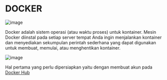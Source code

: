 # DOCKER

![image](https://user-images.githubusercontent.com/106061407/173285812-c8a322b7-dcc0-4a9a-9598-b1de0a45f5c2.png)

Docker adalah sistem operasi (atau waktu proses) untuk kontainer. Mesin Docker diinstal pada setiap server tempat Anda ingin menjalankan kontainer dan menyediakan sekumpulan perintah sederhana yang dapat digunakan untuk membuat, memulai, atau menghentikan kontainer.

![image](https://user-images.githubusercontent.com/106061407/173286484-9059456f-56f8-4594-bc7a-e6f77d11e173.png)

Hal pertama yang perlu dipersiapkan yaitu dengan membuat akun pada [Docker Hub](https://hub.docker.com/)
